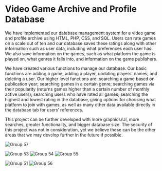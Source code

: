 # Video Game Archive and Profile Database
We have implemented our database management system for a video game and profile archive using HTML, PHP, CSS, and SQL. Users can rate games on a scale out of ten and our database saves these ratings along with other information such as user data, including what preferences each user has. We also save information on the games, such as what platform the game is played on, what genres it falls into, and information on the game publishers.  

We have created various functions to manage our database. Our basic functions are adding a game, adding a player, updating players' names, and deleting a user. Our higher level functions are: searching a game based on publication year; searching games in a certain genre; searching games via their popularity (returns games higher than a certain number of monthly active users); searching users who have rated all games; searching the highest and lowest rating in the database, giving options for choosing what platform to join with games, as well as many other data available directly in the database tab for users’ references.

This project can be further developed with more graphics/UI, more searches, greater functionality, and bigger database size. The security of this project was not in consideration, yet we believe these can be the other areas that we may develop further in the future if possible.  

![Group 57](https://github.com/SSSam/Video-Game-Archive-and-Profile-Database/assets/72668861/165dd64e-36f8-41fe-ac76-222ceb7f3bfb)

![Group 53](https://github.com/SSSam/Video-Game-Archive-and-Profile-Database/assets/72668861/3c0bc6d4-11fe-401d-b512-9437c426c222)
![Group 54](https://github.com/SSSam/Video-Game-Archive-and-Profile-Database/assets/72668861/3f747c02-b63b-4cc1-ac1a-c30701292ccd)
![Group 55](https://github.com/SSSam/Video-Game-Archive-and-Profile-Database/assets/72668861/592b3bb5-ae32-42a1-8780-e58bfdd504fd)

![Group 51](https://github.com/SSSam/Video-Game-Archive-and-Profile-Database/assets/72668861/0ce19548-17bd-4abe-877c-22e334509d15)
![Group 56](https://github.com/SSSam/Video-Game-Archive-and-Profile-Database/assets/72668861/364b5b3d-5955-400f-8260-33b5644f0906)
